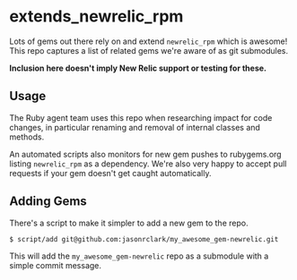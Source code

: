# extends_newrelic_rpm
Lots of gems out there rely on and extend `newrelic_rpm` which is awesome! This repo captures a list of related gems we're aware of as git submodules.

**Inclusion here doesn't imply New Relic support or testing for these.**

## Usage
The Ruby agent team uses this repo when researching impact for code changes, in particular renaming and removal of internal classes and methods.

An automated scripts also monitors for new gem pushes to rubygems.org listing `newrelic_rpm` as a dependency. We're also very happy to accept pull requests if your gem doesn't get caught automatically.

## Adding Gems
There's a script to make it simpler to add a new gem to the repo.

    $ script/add git@github.com:jasonrclark/my_awesome_gem-newrelic.git

This will add the `my_awesome_gem-newrelic` repo as a submodule with a simple commit
message.
